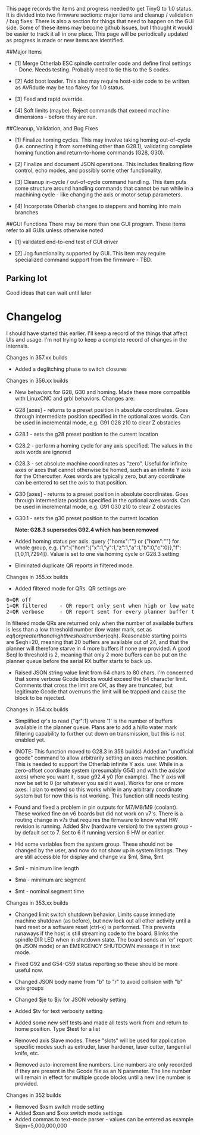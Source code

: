 This page records the items and progress needed to get TinyG to 1.0 status. It is divided into two firmware sections: major items and cleanup / validation / bug fixes. There is also a section for things that need to happen on the GUI side. Some of these items may become github Issues, but I thought it would be easier to track it all in one place. This page will be periodically updated as progress is made or new items are identified.

##Major Items
* [1] Merge Otherlab ESC spindle controller code and define final settings - Done. Needs testing. Probably need to tie this to the S codes.

* [2] Add boot loader. This also may require host-side code to be written as AVRdude may be too flakey for 1.0 status.

* [3] Feed and rapid override.

* [4] Soft limits (maybe). Reject commands that exceed machine dimensions - before they are run.

##Cleanup, Validation, and Bug Fixes

* [1] Finalize homing cycles. This may involve taking homing out-of-cycle (i.e. connecting it from something other than G28.1), validating complete homing function and return-to-home commands (G28, G30). 

* [2] Finalize and document JSON operations. This includes finalizing flow control, echo modes, and possibly some other functionality.

* [3] Cleanup in-cycle / out-of-cycle command handling. This item puts some structure around handling commands that cannot be run while in a machining cycle - like changing the axis or motor setup parameters. 

* [4] Incorporate Otherlab changes to steppers and homing into main branches

##GUI Functions
There may be more than one GUI program. These items refer to all GUIs unless otherwise noted
 
* [1] validated end-to-end test of GUI driver

* [2] Jog functionality supported by GUI. This item may require specialized command support from the firmware - TBD.

## Parking lot
Good ideas that can wait until later

# Changelog
I should have started this earlier. I'll keep a record of the things that affect UIs and usage. I'm not trying to keep a complete record of changes in the internals.

Changes in 357.xx builds
* Added a deglitching phase to switch closures

Changes in 356.xx builds
* New behaviors for G28, G30 and homing. Made these more compatible with LinuxCNC and grbl behaviors. Changes are:
 * G28 [axes] - returns to a preset position in absolute coordinates. Goes through intermediate position specified in the optional axes words. Can be used in incremental mode, e.g. G91 G28 z10  to clear Z obstacles
 * G28.1 - sets the g28 preset position to the current location
 * G28.2 <axes> - perform a homing cycle for any axis specified. The values in the axis words are ignored
 * G28.3 <axes> - set absolute machine coordinates as "zero". Useful for infinite axes or axes that cannot otherwise be homed, such as an infinite Y axis for the Othercutter. Axes words are typically zero, but any coordinate can be entered to set the axis to that position.
 * G30 [axes] - returns to a preset position in absolute coordinates. Goes through intermediate position specified in the optional axes words. Can be used in incremental mode, e.g. G91 G30 z10 to clear Z obstacles
 * G30.1 - sets the g30 preset position to the current location 

	**Note: G28.3 supersedes G92.4 which has been removed**

* Added homing status per axis. query {"homx":""} or {"hom":""} for whole group, e.g.
{"r":{"hom":{"x":1,"y":1,"z":1,"a":1,"b":0,"c":0}},"f":[1,0,11,7294]}. Value is set to one via homing cycle or G28.3 setting

* Eliminated duplicate QR reports in filtered mode.

Changes in 355.xx builds
* Added filtered mode for QRs. QR settings are 
<pre>
0=QR off
1=QR filtered    - QR report only sent when high or low water marks are crossed
2=QR verbose     - QR report sent for every planner buffer transition
</pre>
In filtered mode QRs are returned only when the number of available buffers is less than a low threshold number (low water mark, set as $eql) or greater than a high threshold number ($eqh). Reasonable starting points are $eqh=20, meaning that 20 buffers are available out of 24, and that the planner will therefore starve in 4 more buffers if none are provided. A good $eql lo threshold is 2, meaning that only 2 more buffers can be put on the planner queue before the serial RX buffer starts to back up.

* Raised JSON string value limit from 64 chars to 80 chars. I'm concerned that some verbose Gcode blocks would exceed the 64 character limit. Comments that cross the limit are OK, as they are truncated, but legitimate Gcode that overruns the limit will be trapped and cause the block to be rejected.

Changes in 354.xx builds
* Simplified qr's to read {"qr":1} where '1' is the number of buffers available in the planner queue. Plans are to add a hi/lo water mark filtering capability to further cut down on transmission, but this is not enabled yet.

* (NOTE: This function moved to G28.3 in 356 builds) Added an "unofficial gcode" command to allow arbitrarily setting an axes machine position. This is needed to support the Otherlab infinite Y axis. use: While in a zero-offset coordinate system (presumably G54) and with the axis(or axes) where you want it, issue g92.4 y0 (for example). The Y axis will now be set to 0 (or whatever you said it was). Works for one or more axes. I plan to extend so this works while in any arbitrary coordinate system but for now this is not working. This function still needs testing.

* Found and fixed a problem in pin outputs for M7/M8/M9 (coolant). These worked fine on v6 boards but did not work on v7's. There is a routing change in v7s that requires the firmware to know what HW revision is running. Added $hv (hardware version) to the system group - by default set to 7. Set to 6 if running version 6 HW or earlier.

* Hid some variables from the system group. These should not be changed by the user, and now do not show up in system listings. They are still accessible for display and change via $ml, $ma, $mt
 * $ml - minimum line length
 * $ma - minimum arc segment
 * $mt - nominal segment time

Changes in 353.xx builds
* Changed limit switch shutdown behavior. Limits cause immediate machine shutdown (as before), but now lock out all other activity until a hard reset or a software reset (ctrl-x) is performed. This prevents runaways if the host is still streaming code to the board. Blinks the spindle DIR LED when in shutdown state.
The board sends an 'er' report (in JSON mode) or an EMERGENCY SHUTDOWN message if in text mode.

* Fixed G92 and G54-G59 status reporting so these should be more useful now.
* Changed JSON body name from "b" to "r" to avoid collision with "b" axis groups
* Changed $je to $jv for JSON vebosity setting
* Added $tv for text verbosity setting
* Added some new self tests and made all tests work from and return to home position. Type $test for a list
* Removed axis Slave modes. These "slots" will be used for application specific modes such as extruder, laser hardener, laser cutter, tangential knife, etc.

* Removed auto-increment line numbers. Line numbers are only recorded if they are present in the Gcode file as an N parameter. The line number will remain in effect for multiple gcode blocks until a new line number is provided.

Changes in 352 builds
* Removed $xsm switch mode setting
* Added $xsn and $xsx switch mode settings
* Added commas to text-mode parser - values can be entered as example $xjm=5,000,000,000
